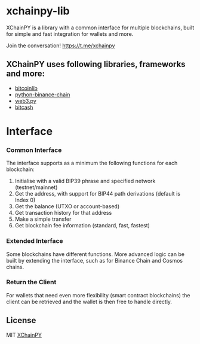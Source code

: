 # xchainpy-lib
XChainPY is a library with a common interface for multiple blockchains, built for simple and fast integration for wallets and more.

Join the conversation!
https://t.me/xchainpy

## XChainPY uses following libraries, frameworks and more:

- [bitcoinlib](https://github.com/1200wd/bitcoinlib)
- [python-binance-chain](https://github.com/sammchardy/python-binance-chain)
- [web3.py](https://github.com/ethereum/web3.py)
- [bitcash](https://github.com/pybitcash/bitcash)

# Interface

### Common Interface

The interface supports as a minimum the following functions for each blockchain:

1. Initialise with a valid BIP39 phrase and specified network (testnet/mainnet)
2. Get the address, with support for BIP44 path derivations (default is Index 0)
3. Get the balance (UTXO or account-based)
4. Get transaction history for that address
5. Make a simple transfer
6. Get blockchain fee information (standard, fast, fastest)

### Extended Interface

Some blockchains have different functions. More advanced logic can be built by extending the interface, such as for Binance Chain and Cosmos chains.

### Return the Client

For wallets that need even more flexibility (smart contract blockchains) the client can be retrieved and the wallet is then free to handle directly.

## License

MIT [XChainPY](https://github.com/xchainjs/xchainpy-lib)